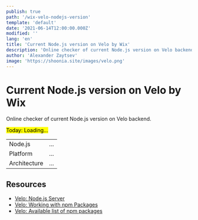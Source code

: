 ```yaml
---
publish: true
path: '/wix-velo-nodejs-version'
template: 'default'
date: '2021-06-14T12:00:00.000Z'
modified: ''
lang: 'en'
title: 'Current Node.js version on Velo by Wix'
description: 'Online checker of current Node.js version on Velo backend'
author: 'Alexander Zaytsev'
image: 'https://shoonia.site/images/velo.png'
---
```


# Current Node.js version on Velo by Wix

Online checker of current Node.js version on Velo backend.

<mark>Today: <time id="ts">Loading...</time></mark>
<output id="error" style="color:red">&nbsp;</output>

<table id="table">
  <tbody>
    <tr>
      <td>Node.js</td>
      <td id="version">...</td>
    </tr>
    <tr>
      <td>Platform</td>
      <td id="platform">...</td>
    </tr>
    <tr>
      <td>Architecture</td>
      <td id="arch">...</td>
    </tr>
  </tbody>
</table>

## Resources

- [Velo: Node.js Server](https://www.wix.com/velo/feature/node.js-server)
- [Velo: Working with npm Packages](https://support.wix.com/en/article/velo-working-with-npm-packages)
- [Velo: Available list of npm packages](https://www.wix.com/velo/npm-modules)

<script async>
(() => {
  const h = (selector, props) => {
    return Object.assign(document.querySelector(selector), props);
  };

  const resolve = (data) => {
    const date = new Date(data.ts);

    h('#ts', {
      title: date.toLocaleString([], {
        weekday: 'long',
        year: 'numeric',
        month: 'long',
        day: 'numeric',
      }),
      textContent: date.toLocaleString([], {
        year: 'numeric',
        month: 'numeric',
        day: 'numeric',
      }),
      dateTime: date.toISOString(),
    });

    h('#version', { textContent: data.version });
    h('#arch', { textContent: data.arch });
    h('#platform', { textContent: data.platform });
  };

  const reject = (error) => {
    h('#error', { textContent: String(error) });
  };

  fetch('https://shoonia.wixsite.com/blog/_functions/nodejs_version', {
    mode: 'cors',
    cache: 'no-cache',
    credentials: 'omit',
    referrerPolicy: 'no-referrer',
  })
    .then((response) => {
      if (response.ok) {
        return response.json();
      }

      return Promise.reject(response.statusText);
    })
    .then(resolve)
    .catch(reject);
})();
</script>
